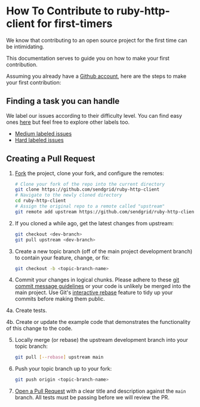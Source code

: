 # How To Contribute to ruby-http-client for first-timers

We know that contributing to an open source project for the first time can be intimidating. 

This documentation serves to guide you on how to make your first contribution.

Assuming you already have a [Github account](https://github.com/join), here are the steps to make your first contribution:

## Finding a task you can handle

We label our issues according to their difficulty level. You can find easy ones [here](https://github.com/sendgrid/ruby-http-client/issues?q=is%3Aopen+is%3Aissue+label%3A%22difficulty%3A+easy%22) but feel free to explore other labels too.

- [Medium labeled issues](https://github.com/sendgrid/ruby-http-client/issues?q=is%3Aopen+is%3Aissue+label%3A%22difficulty%3A+medium%22)
- [Hard labeled issues](https://github.com/sendgrid/ruby-http-client/issues?q=is%3Aopen+is%3Aissue+label%3A%22difficulty%3A+hard%22)


## Creating a Pull Request<a name="creating-a-pull-request"></a>

1. [Fork](https://help.github.com/fork-a-repo/) the project, clone your fork,
   and configure the remotes:

   ```bash
   # Clone your fork of the repo into the current directory
   git clone https://github.com/sendgrid/ruby-http-client
   # Navigate to the newly cloned directory
   cd ruby-http-client
   # Assign the original repo to a remote called "upstream"
   git remote add upstream https://github.com/sendgrid/ruby-http-client
   ```

2. If you cloned a while ago, get the latest changes from upstream:

   ```bash
   git checkout <dev-branch>
   git pull upstream <dev-branch>
   ```

3. Create a new topic branch (off of the main project development branch) to
   contain your feature, change, or fix:

   ```bash
   git checkout -b <topic-branch-name>
   ```

4. Commit your changes in logical chunks. Please adhere to these [git commit
   message guidelines](http://tbaggery.com/2008/04/19/a-note-about-git-commit-messages.html)
   or your code is unlikely be merged into the main project. Use Git's
   [interactive rebase](https://help.github.com/articles/interactive-rebase)
   feature to tidy up your commits before making them public.

4a. Create tests.

4b. Create or update the example code that demonstrates the functionality of this change to the code.

5. Locally merge (or rebase) the upstream development branch into your topic branch:

   ```bash
   git pull [--rebase] upstream main
   ```

6. Push your topic branch up to your fork:

   ```bash
   git push origin <topic-branch-name>
   ```

7. [Open a Pull Request](https://help.github.com/articles/using-pull-requests/)
    with a clear title and description against the `main` branch. All tests must be passing before we will review the PR.
